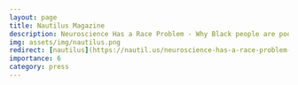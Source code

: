 ```yaml
---
layout: page
title: Nautilus Magazine
description: Neuroscience Has a Race Problem - Why Black people are poorly represented in neuroimaging studies—and how science can do better.
img: assets/img/nautilus.png
redirect: [nautilus](https://nautil.us/neuroscience-has-a-race-problem-262340/?_sp=ac42ac16-45d4-4cc3-87a9-f55d09b92962.1676508179518)
importance: 6
category: press
---
```





